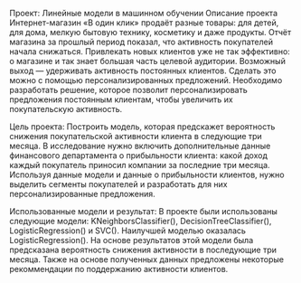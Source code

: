 Проект: Линейные модели в машинном обучении
Описание проекта
Интернет-магазин «В один клик» продаёт разные товары: для детей, для дома, мелкую бытовую технику, косметику и даже продукты. Отчёт магазина за прошлый период показал, что активность покупателей начала снижаться. Привлекать новых клиентов уже не так эффективно: о магазине и так знает большая часть целевой аудитории. Возможный выход — удерживать активность постоянных клиентов. Сделать это можно с помощью персонализированных предложений. Необходимо разработать решение, которое позволит персонализировать предложения постоянным клиентам, чтобы увеличить их покупательскую активность.

Цель проекта:
Построить модель, которая предскажет вероятность снижения покупательской активности клиента в следующие три месяца. В исследование нужно включить дополнительные данные финансового департамента о прибыльности клиента: какой доход каждый покупатель приносил компании за последние три месяца. Используя данные модели и данные о прибыльности клиентов, нужно выделить сегменты покупателей и разработать для них персонализированные предложения.

Использованные модели и результат:
В проекте были использованы следующие модели: KNeighborsClassifier(), DecisionTreeClassifier(), LogisticRegression() и SVC(). Наилучшей моделью оказалась LogisticRegression(). На основе результатов этой модели была предсказана вероятность снижения активности в последующие три месяца. Также на основе полученных данных предложены некоторые рекоммендации по поддержанию активности клиентов.
